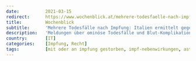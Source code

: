 ```yaml
---
date:          2021-03-15
redirect:      https://www.wochenblick.at/mehrere-todesfaelle-nach-impfung-italien-ermittelt-gegen-astrazeneca-chef/
title:         Wochenblick
subtitle:      'Mehrere Todesfälle nach Impfung: Italien ermittelt gegen AstraZeneca Chef'
description:   'Meldungen über ominöse Todesfälle und Blut-Komplikationen, nach der Verabreichung des Impfstoffes von AstraZeneca häufen sich. In Italien werden nun sechs Todesfälle untersucht. Gegen den AstraZeneca-Chef wird wegen Fahrlässigkeit ermittelt. '
country:       [IT]
categories:    [Impfung, Recht]
tags:          [mit oder an impfung gestorben, impf-nebenwirkungen, astrazeneca]
---
```

